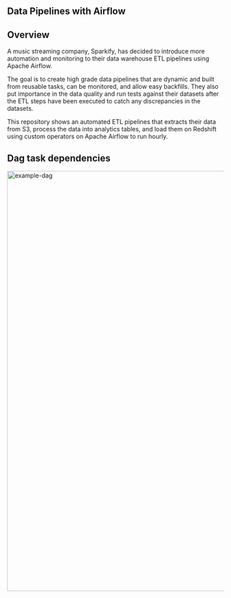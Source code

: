 ## Data Pipelines with Airflow

## Overview
A music streaming company, Sparkify, has decided to introduce more automation and monitoring to their data warehouse ETL pipelines using Apache Airflow.

The goal is to create high grade data pipelines that are dynamic and built from reusable tasks, can be monitored, and allow easy backfills. They also put importance in the data quality and run tests against their datasets after the ETL steps have been executed to catch any discrepancies in the datasets.

This repository shows an automated ETL pipelines that extracts their data from S3, process the data into analytics tables, and load them on Redshift using custom operators on Apache Airflow to run hourly.

## Dag task dependencies
<img width="977" alt="example-dag" src="https://user-images.githubusercontent.com/51218559/110060435-407fe280-7da9-11eb-9dce-7bda6428bec7.png">
